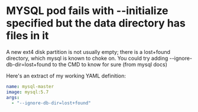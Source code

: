 # MYSQL pod fails with --initialize specified but the data directory has files in it

A new ext4 disk partition is not usually empty; there is a lost+found directory, which mysql is known to choke on. You could try adding --ignore-db-dir=lost+found to the CMD to know for sure (from mysql docs)

Here's an extract of my working YAML definition:

```yaml
name: mysql-master
image: mysql:5.7
args:
  - "--ignore-db-dir=lost+found"
```
